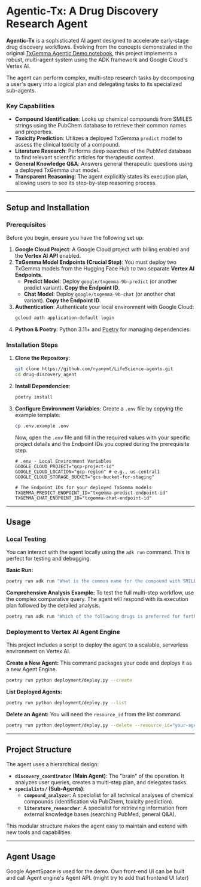 # Agentic-Tx: A Drug Discovery Research Agent

**Agentic-Tx** is a sophisticated AI agent designed to accelerate early-stage drug discovery workflows. Evolving from the concepts demonstrated in the original [TxGemma Agentic Demo notebook](https://github.com/google-gemini/gemma-cookbook/blob/main/TxGemma/%5BTxGemma%5DAgentic_Demo_with_Hugging_Face.ipynb), this project implements a robust, multi-agent system using the ADK framework and Google Cloud's Vertex AI.

The agent can perform complex, multi-step research tasks by decomposing a user's query into a logical plan and delegating tasks to its specialized sub-agents.

### Key Capabilities
* **Compound Identification**: Looks up chemical compounds from SMILES strings using the PubChem database to retrieve their common names and properties.
* **Toxicity Prediction**: Utilizes a deployed TxGemma `predict` model to assess the clinical toxicity of a compound.
* **Literature Research**: Performs deep searches of the PubMed database to find relevant scientific articles for therapeutic context.
* **General Knowledge Q&A**: Answers general therapeutic questions using a deployed TxGemma `chat` model.
* **Transparent Reasoning**: The agent explicitly states its execution plan, allowing users to see its step-by-step reasoning process.

---

## Setup and Installation

### Prerequisites

Before you begin, ensure you have the following set up:

1.  **Google Cloud Project**: A Google Cloud project with billing enabled and the **Vertex AI API** enabled.
2.  **TxGemma Model Endpoints (Crucial Step)**: You must deploy two TxGemma models from the Hugging Face Hub to two separate **Vertex AI Endpoints**.
    * **Predict Model**: Deploy `google/txgemma-9b-predict` (or another predict variant). **Copy the Endpoint ID**.
    * **Chat Model**: Deploy `google/txgemma-9b-chat` (or another chat variant). **Copy the Endpoint ID**.
3.  **Authentication**: Authenticate your local environment with Google Cloud:
    ```bash
    gcloud auth application-default login
    ```
4.  **Python & Poetry**: Python 3.11+ and [Poetry](https://python-poetry.org/docs/#installation) for managing dependencies.

### Installation Steps

1.  **Clone the Repository**:
    ```bash
    git clone https://github.com/ryanymt/LifeScience-agents.git
    cd drug-discovery_agent
    ```

2.  **Install Dependencies**:
    ```bash
    poetry install
    ```

3.  **Configure Environment Variables**:
    Create a `.env` file by copying the example template:
    ```bash
    cp .env.example .env
    ```
    Now, open the `.env` file and fill in the required values with your specific project details and the Endpoint IDs you copied during the prerequisite step.
    ```env
    # .env - Local Environment Variables
    GOOGLE_CLOUD_PROJECT="gcp-project-id"
    GOOGLE_CLOUD_LOCATION="gcp-region" # e.g., us-central1
    GOOGLE_CLOUD_STORAGE_BUCKET="gcs-bucket-for-staging"

    # The Endpoint IDs for your deployed TxGemma models
    TXGEMMA_PREDICT_ENDPOINT_ID="txgemma-predict-endpoint-id"
    TXGEMMA_CHAT_ENDPOINT_ID="txgemma-chat-endpoint-id"
    ```

---

## Usage

### Local Testing

You can interact with the agent locally using the `adk run` command. This is perfect for testing and debugging.

**Basic Run:**
```bash
poetry run adk run "What is the common name for the compound with SMILES CC(=O)OC1=CC=CC=C1C(=O)O ?"
```

**Comprehensive Analysis Example:**
To test the full multi-step workflow, use the complex comparative query. The agent will respond with its execution plan followed by the detailed analysis.
```bash
poetry run adk run "Which of the following drugs is preferred for further development? 1. CC(=O)OC1=CC=CC=C1C(=O)O or 2. O=C(CCCCCCC(=O)Nc1ccccc1)NO"
```

### Deployment to Vertex AI Agent Engine

This project includes a script to deploy the agent to a scalable, serverless environment on Vertex AI.

**Create a New Agent:**
This command packages your code and deploys it as a new Agent Engine.
```bash
poetry run python deployment/deploy.py --create
```

**List Deployed Agents:**
```bash
poetry run python deployment/deploy.py --list
```

**Delete an Agent:**
You will need the `resource_id` from the list command.
```bash
poetry run python deployment/deploy.py --delete --resource_id="your-agent-resource-id"
```

---

## Project Structure

The agent uses a hierarchical design:

* **`discovery_coordinator` (Main Agent)**: The "brain" of the operation. It analyzes user queries, creates a multi-step plan, and delegates tasks.
* **`specialists/` (Sub-Agents)**:
    * **`compound_analyzer`**: A specialist for all technical analyses of chemical compounds (identification via PubChem, toxicity prediction).
    * **`literature_researcher`**: A specialist for retrieving information from external knowledge bases (searching PubMed, general Q&A).

This modular structure makes the agent easy to maintain and extend with new tools and capabilities.

----
## Agent Usage
Google AgentSpace is used for the demo. 
Own front-end UI can be built and call Agent engine's Agent API. (might try to add that frontend UI later)